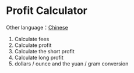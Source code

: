 Profit Calculator
=============

Other language：[Chinese](README_zh_CN.md)

1. Calculate fees
2. Calculate profit
3. Calculate the short profit
4. Calculate long profit
5. dollars / ounce and the yuan / gram conversion

